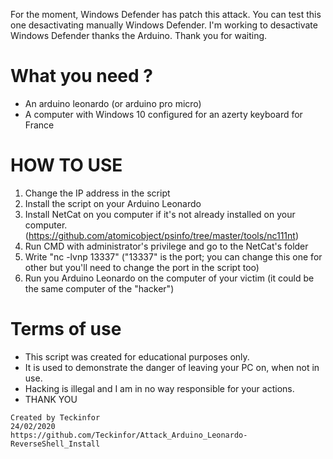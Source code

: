 For the moment, Windows Defender has patch this attack.
You can test this one desactivating manually Windows Defender.
I'm working to desactivate Windows Defender thanks the Arduino.
Thank you for waiting.

# What you need ?

- An arduino leonardo (or arduino pro micro)
- A computer with Windows 10 configured for an azerty keyboard for France

# HOW TO USE

1. Change the IP address in the script
2. Install the script on your Arduino Leonardo
3. Install NetCat on you computer if it's not already installed on your computer. (https://github.com/atomicobject/psinfo/tree/master/tools/nc111nt)
4. Run CMD with administrator's privilege and go to the NetCat's folder
5. Write "nc -lvnp 13337" ("13337" is the port; you can change this one for other but you'll need to change the port in the script too)
6. Run you Arduino Leonardo on the computer of your victim (it could be the same computer of the "hacker")

# Terms of use

- This script was created for educational purposes only.
- It is used to demonstrate the danger of leaving your PC on, when not in use.
- Hacking is illegal and I am in no way responsible for your actions.
- THANK YOU

~~~
Created by Teckinfor
24/02/2020
https://github.com/Teckinfor/Attack_Arduino_Leonardo-ReverseShell_Install
~~~
